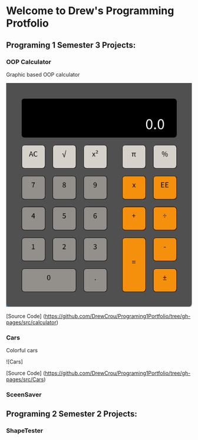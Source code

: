 # Welcome to Drew's Programming Protfolio

## Programing 1 Semester 3 Projects:

### OOP Calculator
Graphic based OOP calculator

![Running Calculator](https://github.com/DrewCrou/Programing1Portfolio/blob/gh-pages/images/calc.png?raw=true)

[Source Code] (https://github.com/DrewCrou/Programing1Portfolio/tree/gh-pages/src/calculator)

### Cars
Colorful cars

![Cars] 

[Source Code] (https://github.com/DrewCrou/Programing1Portfolio/tree/gh-pages/src/Cars)

### SceenSaver


## Programing 2 Semester 2 Projects:

### ShapeTester
